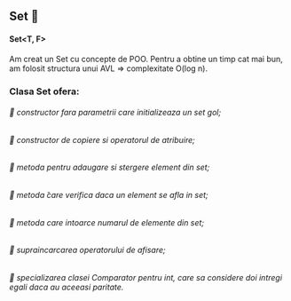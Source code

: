 ## Set 🔨
#### Set<T, F>
Am creat un Set cu concepte de POO. Pentru a obtine un timp cat mai bun, am folosit structura unui AVL => complexitate O(log n). 
### Clasa Set ofera: 
###### 🎨 constructor fara parametrii care initializeaza un set gol;
###### 🎨 constructor de copiere si operatorul de atribuire;
###### 🎨 metoda pentru adaugare si stergere element din set;
###### 🎨 metoda ̆care verifica daca un element se afla in set;
###### 🎨 metoda care intoarce numarul de elemente din set;
###### 🎨 supraincarcarea operatorului de afisare;
###### 🎨 specializarea clasei Comparator pentru int,  care sa considere doi intregi egali daca au aceeasi paritate.

